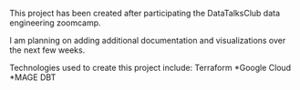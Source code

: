 This project has been created after participating the DataTalksClub data engineering zoomcamp.  

I am planning on adding additional documentation and visualizations over the next few weeks.

Technologies used to create this project include:
Terraform
*Google Cloud 
*MAGE
DBT



